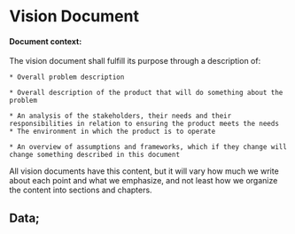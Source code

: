 # Vision Document

#### Document context:
The vision document shall fulfill its purpose through a description of:

    * Overall problem description

    * Overall description of the product that will do something about the problem

    * An analysis of the stakeholders, their needs and their responsibilities in relation to ensuring the product meets the needs
    * The environment in which the product is to operate

    * An overview of assumptions and frameworks, which if they change will change something described in this document

All vision documents have this content, but it will vary how much we write about each point and what we emphasize, and not least how we organize the content into sections and chapters. 
  

## Data;
